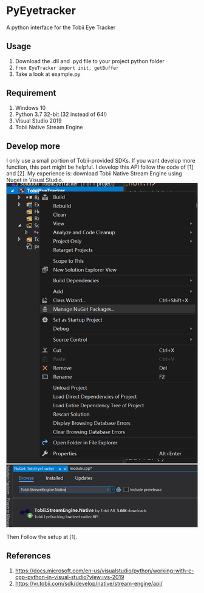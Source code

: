 # PyEyetracker
A python interface for the Tobii Eye Tracker

## Usage
1. Download the .dll and .pyd file to your project python folder
2. ```from EyeTracker import init, getBuffer```
3. Take a look at example.py

## Requirement
1. Windows 10
2. Python 3.7 32-bit (32 instead of 64!)
3. Visual Studio 2019
4. Tobii Native Stream Engine

## Develop more
I only use a small portion of Tobii-provided SDKs. If you want develop more function, this part might be helpful.
I develop this API follow the code of \[1\] and \[2\]. My experience is: download Tobii Native Stream Engine 
using Nuget in Visual Studio.
![Package Manager](./ReadmeImage/NuGet1.png)
![Download](./ReadmeImage/NuGet2.png)

Then Follow the setup at \[1\].

## References
1. https://docs.microsoft.com/en-us/visualstudio/python/working-with-c-cpp-python-in-visual-studio?view=vs-2019
2. https://vr.tobii.com/sdk/develop/native/stream-engine/api/
